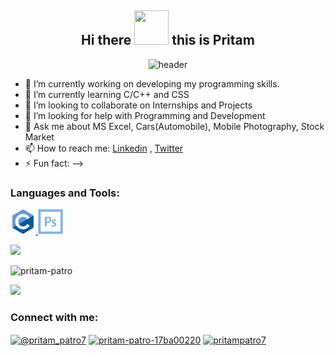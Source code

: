 <h2 align="center">  Hi there <img src="https://github.com/mitul3737/mitul3737/blob/main/Wave.gif" height="55px" width="55px"> this is Pritam </h2>

<div align="center">
  <img src="https://github.com/pritam-patro/pritam-patro/blob/main/banner.gif.gif" alt="header"/>
</div>

- 🔭 I’m currently working on developing my programming skills.
- 🌱 I’m currently learning C/C++ and CSS
- 👯 I’m looking to collaborate on Internships and Projects
- 🤔 I’m looking for help with Programming and Development
- 💬 Ask me about MS Excel, Cars(Automobile), Mobile Photography, Stock Market 
- 📫 How to reach me: [Linkedin](https://www.linkedin.com/in/pritam-patro-17ba00220/) , [Twitter](https://twitter.com/pritam_patro7)
- ⚡ Fun fact: 
-->
<h3 align="left">Languages and Tools:</h3>
<p align="left"> <a href="https://www.cprogramming.com/" target="_blank" rel="noreferrer"> <img src="https://raw.githubusercontent.com/devicons/devicon/master/icons/c/c-original.svg" alt="c" width="40" height="40"/> </a> <a href="https://www.photoshop.com/en" target="_blank" rel="noreferrer"> <img src="https://raw.githubusercontent.com/devicons/devicon/master/icons/photoshop/photoshop-line.svg" alt="photoshop" width="40" height="40"/> </a> </p>

<img src="https://github-readme-stats.vercel.app/api?username=pritam-patro&&show_icons=true&title_color=ffffff&icon_color=bb2acf&text_color=daf7dc&bg_color=151515"> 
<p><img align="centre" src="https://github-readme-streak-stats.herokuapp.com/?user=pritam-patro&" alt="pritam-patro" /></p>

<img src="https://komarev.com/ghpvc/?username=pritam-patro&label=Profile+views&color=129e00&style=plastic">

<h3 align="left">Connect with me:</h3>
<p align="left">
<a href="https://twitter.com/@pritam_patro7" target="blank"><img align="center" src="https://raw.githubusercontent.com/rahuldkjain/github-profile-readme-generator/master/src/images/icons/Social/twitter.svg" alt="@pritam_patro7" height="30" width="40" /></a>
<a href="https://linkedin.com/in/pritam-patro-17ba00220/" target="blank"><img align="center" src="https://raw.githubusercontent.com/rahuldkjain/github-profile-readme-generator/master/src/images/icons/Social/linked-in-alt.svg" alt="pritam-patro-17ba00220" height="30" width="40" /></a>
<a href="https://instagram.com/pritampatro7" target="blank"><img align="center" src="https://raw.githubusercontent.com/rahuldkjain/github-profile-readme-generator/master/src/images/icons/Social/instagram.svg" alt="pritampatro7" height="30" width="40" /></a>
</p>
